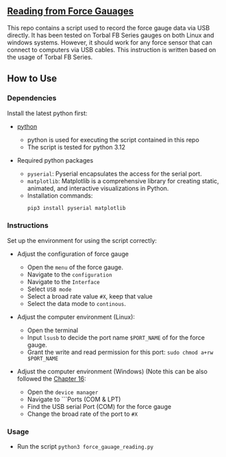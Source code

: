 ## [Reading from Force Gauages]([https://asmedigitalcollection.asme.org/appliedmechanics/article/88/5/051010/1099667/Implicit-Contact-Model-for-Discrete-Elastic-Rods](https://www.qualityforcegauges.com/force-gauges/fb-precision?gad_source=1&gclid=CjwKCAjw7-SvBhB6EiwAwYdCAY0_omCXQO2mvaEX3uhxheVIBawPpJJ9_6UMmkbzvYosYaOmkr-vNBoCBuAQAvD_BwE)https://www.qualityforcegauges.com/force-gauges/fb-precision?gad_source=1&gclid=CjwKCAjw7-SvBhB6EiwAwYdCAY0_omCXQO2mvaEX3uhxheVIBawPpJJ9_6UMmkbzvYosYaOmkr-vNBoCBuAQAvD_BwE)

This repo contains a script used to record the force gauge data via USB directly. It has been tested on Torbal FB Series gauges on both Linux and windows systems. However, it should work for any force sensor that can connect to computers via USB cables. This instruction is written based on the usage of Torbal FB Series.

## How to Use
### Dependencies
Install the latest python first:
- [python](https://www.python.org/downloads/)
  - python is used for executing the script contained in this repo
  - The script is tested for python 3.12

- Required python packages
  - ```pyserial```: Pyserial encapsulates the access for the serial port.
  - ```matplotlib```: Matplotlib is a comprehensive library for creating static, animated, and interactive visualizations in Python.
  - Installation commands:
    ```bash
    pip3 install pyserial matplotlib
    ```
    
### Instructions
Set up the environment for using the script correctly:
- Adjust the configuration of force gauge
  - Open the ```menu``` of the force gauge.
  - Navigate to the ```configuration```
  - Navigate to the ```Interface```
  - Select ```USB mode```
  - Select a broad rate value ```#X```, keep that value
  - Select the data mode to ```continous```.

- Adjust the computer environment (Linux):
  - Open the terminal
  - Input ```lsusb``` to decide the port name ```$PORT_NAME``` of for the force gauge.
  - Grant the write and read permission for this port: ```sudo chmod a+rw $PORT_NAME```
    
- Adjust the computer environment (Windows) (Note this can be also followed the [Chapter 16](https://mytorbal.com/download/207/fb-fc-instruction-manualpdf):
  - Open the ```device manager```
  - Navigate to ```Ports (COM & LPT)
  - Find the USB serial Port (COM) for the force gauge
  - Change the broad rate of the port to ```#X```

### Usage
  - Run the script ```python3 force_gauage_reading.py```







